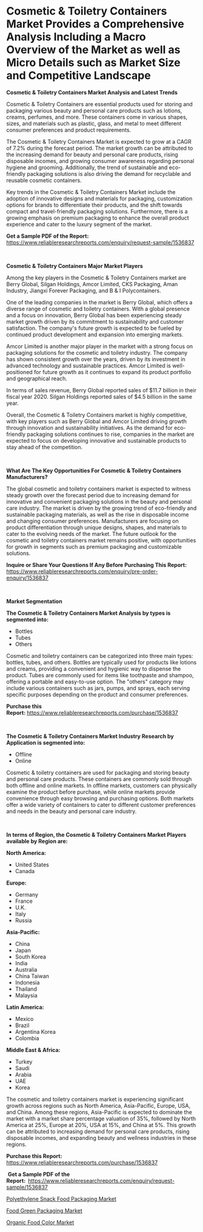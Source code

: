 <p><h1>Cosmetic & Toiletry Containers Market Provides a Comprehensive Analysis Including a Macro Overview of the Market as well as Micro Details such as Market Size and Competitive Landscape</h1></p><p><strong>Cosmetic & Toiletry Containers Market Analysis and Latest Trends</strong></p>
<p><p>Cosmetic & Toiletry Containers are essential products used for storing and packaging various beauty and personal care products such as lotions, creams, perfumes, and more. These containers come in various shapes, sizes, and materials such as plastic, glass, and metal to meet different consumer preferences and product requirements.</p><p>The Cosmetic & Toiletry Containers Market is expected to grow at a CAGR of 7.2% during the forecast period. The market growth can be attributed to the increasing demand for beauty and personal care products, rising disposable incomes, and growing consumer awareness regarding personal hygiene and grooming. Additionally, the trend of sustainable and eco-friendly packaging solutions is also driving the demand for recyclable and reusable cosmetic containers.</p><p>Key trends in the Cosmetic & Toiletry Containers Market include the adoption of innovative designs and materials for packaging, customization options for brands to differentiate their products, and the shift towards compact and travel-friendly packaging solutions. Furthermore, there is a growing emphasis on premium packaging to enhance the overall product experience and cater to the luxury segment of the market.</p></p>
<p><strong>Get a Sample PDF of the Report:&nbsp;</strong> <a href="https://www.reliableresearchreports.com/enquiry/request-sample/1536837">https://www.reliableresearchreports.com/enquiry/request-sample/1536837</a></p>
<p>&nbsp;</p>
<p><strong>Cosmetic & Toiletry Containers Major Market Players</strong></p>
<p><p>Among the key players in the Cosmetic & Toiletry Containers market are Berry Global, Silgan Holdings, Amcor Limited, CKS Packaging, Aman Industry, Jiangxi Forever Packaging, and B & I Polycontainers.</p><p>One of the leading companies in the market is Berry Global, which offers a diverse range of cosmetic and toiletry containers. With a global presence and a focus on innovation, Berry Global has been experiencing steady market growth driven by its commitment to sustainability and customer satisfaction. The company's future growth is expected to be fueled by continued product development and expansion into emerging markets.</p><p>Amcor Limited is another major player in the market with a strong focus on packaging solutions for the cosmetic and toiletry industry. The company has shown consistent growth over the years, driven by its investment in advanced technology and sustainable practices. Amcor Limited is well-positioned for future growth as it continues to expand its product portfolio and geographical reach.</p><p>In terms of sales revenue, Berry Global reported sales of $11.7 billion in their fiscal year 2020. Silgan Holdings reported sales of $4.5 billion in the same year.</p><p>Overall, the Cosmetic & Toiletry Containers market is highly competitive, with key players such as Berry Global and Amcor Limited driving growth through innovation and sustainability initiatives. As the demand for eco-friendly packaging solutions continues to rise, companies in the market are expected to focus on developing innovative and sustainable products to stay ahead of the competition.</p></p>
<p>&nbsp;</p>
<p><strong>What Are The Key Opportunities For Cosmetic & Toiletry Containers Manufacturers?</strong></p>
<p><p>The global cosmetic and toiletry containers market is expected to witness steady growth over the forecast period due to increasing demand for innovative and convenient packaging solutions in the beauty and personal care industry. The market is driven by the growing trend of eco-friendly and sustainable packaging materials, as well as the rise in disposable income and changing consumer preferences. Manufacturers are focusing on product differentiation through unique designs, shapes, and materials to cater to the evolving needs of the market. The future outlook for the cosmetic and toiletry containers market remains positive, with opportunities for growth in segments such as premium packaging and customizable solutions.</p></p>
<p><strong>Inquire or Share Your Questions If Any Before Purchasing This Report:</strong> <a href="https://www.reliableresearchreports.com/enquiry/pre-order-enquiry/1536837">https://www.reliableresearchreports.com/enquiry/pre-order-enquiry/1536837</a></p>
<p>&nbsp;</p>
<p><strong>Market Segmentation</strong></p>
<p><strong>The Cosmetic & Toiletry Containers Market Analysis by types is segmented into:</strong></p>
<p><ul><li>Bottles</li><li>Tubes</li><li>Others</li></ul></p>
<p><p>Cosmetic and toiletry containers can be categorized into three main types: bottles, tubes, and others. Bottles are typically used for products like lotions and creams, providing a convenient and hygienic way to dispense the product. Tubes are commonly used for items like toothpaste and shampoo, offering a portable and easy-to-use option. The "others" category may include various containers such as jars, pumps, and sprays, each serving specific purposes depending on the product and consumer preferences.</p></p>
<p><strong>Purchase this Report:&nbsp;</strong><a href="https://www.reliableresearchreports.com/purchase/1536837">https://www.reliableresearchreports.com/purchase/1536837</a></p>
<p>&nbsp;</p>
<p><strong>The Cosmetic & Toiletry Containers Market Industry Research by Application is segmented into:</strong></p>
<p><ul><li>Offline</li><li>Online</li></ul></p>
<p><p>Cosmetic & toiletry containers are used for packaging and storing beauty and personal care products. These containers are commonly sold through both offline and online markets. In offline markets, customers can physically examine the product before purchase, while online markets provide convenience through easy browsing and purchasing options. Both markets offer a wide variety of containers to cater to different customer preferences and needs in the beauty and personal care industry.</p></p>
<p>&nbsp;</p>
<p><strong>In terms of Region, the Cosmetic & Toiletry Containers Market Players available by Region are:</strong></p>
<p>
    <p> <strong> North America: </strong>
        <ul>
            <li>United States</li>
            <li>Canada</li>
        </ul>
        </p> 
    <p> <strong> Europe: </strong>
        <ul>
            <li>Germany</li>
            <li>France</li>
            <li>U.K.</li>
            <li>Italy</li>
            <li>Russia</li>
        </ul>
        </p> 
    <p> <strong> Asia-Pacific: </strong>
        <ul>
            <li>China</li>
            <li>Japan</li>
            <li>South Korea</li>
            <li>India</li>
            <li>Australia</li>
            <li>China Taiwan</li>
            <li>Indonesia</li>
            <li>Thailand</li>
            <li>Malaysia</li>
        </ul>
        </p> 
    <p> <strong> Latin America: </strong>
        <ul>
            <li>Mexico</li>
            <li>Brazil</li>
            <li>Argentina Korea</li>
            <li>Colombia</li>
        </ul>
        </p> 
    <p> <strong> Middle East & Africa: </strong>
        <ul>
            <li>Turkey</li>
            <li>Saudi</li>
            <li>Arabia</li>
            <li>UAE</li>
            <li>Korea</li>
        </ul>
    </p>
    </p>
<p><p>The cosmetic and toiletry containers market is experiencing significant growth across regions such as North America, Asia-Pacific, Europe, USA, and China. Among these regions, Asia-Pacific is expected to dominate the market with a market share percentage valuation of 35%, followed by North America at 25%, Europe at 20%, USA at 15%, and China at 5%. This growth can be attributed to increasing demand for personal care products, rising disposable incomes, and expanding beauty and wellness industries in these regions.</p></p>
<p><strong>Purchase this Report: </strong><a href="https://www.reliableresearchreports.com/purchase/1536837">https://www.reliableresearchreports.com/purchase/1536837</a></p>
<p>&nbsp;<strong>Get a Sample PDF of the Report:&nbsp;&nbsp;</strong><a href="https://www.reliableresearchreports.com/enquiry/request-sample/1536837">https://www.reliableresearchreports.com/enquiry/request-sample/1536837</a></p>
<p><strong></strong></p>
<p><p><a href="https://spotless-saver-8fd.notion.site/Polyethylene-Snack-Food-Packaging-Market-Size-Share-Trends-Analysis-Report-By-Material-By-Type--fb44c7f1d6ed4cf98c98f7c73b582d0a">Polyethylene Snack Food Packaging Market</a></p><p><a href="https://github.com/RichRobinson5/Market-Research-Report-List-4/blob/main/food-green-packaging-market.md">Food Green Packaging Market</a></p><p><a href="https://view.publitas.com/reportprime-1/organic-food-color-market-size-and-growth-market-segmentation-regional-and-country-breakdowns-and-market-trends-for-period-from-2024-2031/">Organic Food Color Market</a></p></p>